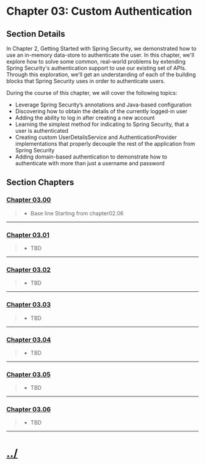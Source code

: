 # Chapter 03: Custom Authentication


## Section Details
In Chapter 2, Getting Started with Spring Security, we demonstrated how to use an in-memory data-store to authenticate the user. In this chapter, we'll explore how to solve some
common, real-world problems by extending Spring Security's authentication support to use our existing set of APIs. Through this exploration, we'll get an understanding of each of the
building blocks that Spring Security uses in order to authenticate users.

During the course of this chapter, we will cover the following topics:

* Leverage Spring Security’s annotations and Java-based configuration
* Discovering how to obtain the details of the currently logged-in user
* Adding the ability to log in after creating a new account
* Learning the simplest method for indicating to Spring Security, that a user is authenticated
* Creating custom UserDetailsService and AuthenticationProvider implementations that properly decouple the rest of the application from Spring Security
* Adding domain-based authentication to demonstrate how to authenticate with more than just a username and password


## Section Chapters

### [Chapter 03.00](./chapter03.00/)
> * Base line Starting from chapter02.06

---

### [Chapter 03.01](./chapter03.01/)
> * TBD

---

### [Chapter 03.02](./chapter03.02/)
> * TBD


---

### [Chapter 03.03](./chapter03.03/)
> * TBD


---

### [Chapter 03.04](./chapter03.04/)
> * TBD


---

### [Chapter 03.05](./chapter03.05/)
> * TBD


---

### [Chapter 03.06](./chapter03.06/)
> * TBD


---

# [../](../)
